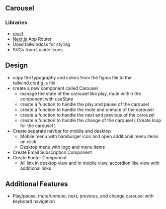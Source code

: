 ## Carousel

### Libraries

- [react](https://reactjs.org/)
- [Next.js](https://nextjs.org/) App Router
- Used tailwindcss for styling
- SVGs from Lucide Icons

## Design

- copy the typography and colors from the figma file to the tailwind.config.js file
- create a new component called Carousel
  - manage the state of the carousel like play, mute within the component with useState
  - create a function to handle the play and pause of the carousel
  - create a function to handle the mute and unmute of the carousel
  - create a function to handle the next and previous of the carousel
  - create a function to handle the change of the carousel ( Create loop for the carousel )
- Create separate navbar for mobile and desktop
  - Mobile menu with hamburger icon and open additional menu items on click
  - Desktop menu with logo and menu items
- Create Email Subscription Component
- Create Footer Component
  - All link in desktop view and In mobile view, accordion like view with additional links

## Additional Features

- Play/pause, mute/unmute, next, previous, and change carousel with keyboard navigation
